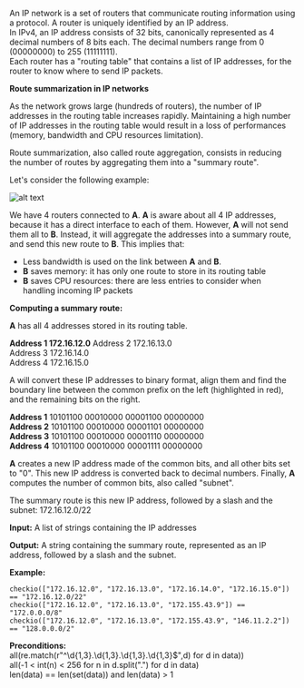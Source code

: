 An IP network is a set of routers that communicate routing information using a protocol. A router is uniquely identified by an IP address.</br>
In IPv4, an IP address consists of 32 bits, canonically represented as 4 decimal numbers of 8 bits each. The decimal numbers range from 0 (00000000) to 255 (11111111).</br>
Each router has a "routing table" that contains a list of IP addresses, for the router to know where to send IP packets.</br>

<b>Route summarization in IP networks</b></br>

As the network grows large (hundreds of routers), the number of IP addresses in the routing table increases rapidly. Maintaining a high number of IP addresses in the routing table would result in a loss of performances (memory, bandwidth and CPU resources limitation).</br>

Route summarization, also called route aggregation, consists in reducing the number of routes by aggregating them into a "summary route".

Let's consider the following example:

![alt text](https://py-static.checkio.org/media/task/media/49d80613705b46d8a5ed24088088d65a/summarize.PNG)

We have 4 routers connected to <b>A</b>. <b>A</b> is aware about all 4 IP addresses, because it has a direct interface to each of them. However, <b>A</b> will not send them all to <b>B</b>.
Instead, it will aggregate the addresses into a summary route, and send this new route to <b>B</b>.
This implies that:

- Less bandwidth is used on the link between <b>A</b> and <b>B</b>.
- <b>B</b> saves memory: it has only one route to store in its routing table
- <b>B</b> saves CPU resources: there are less entries to consider when handling incoming IP packets

<b>Computing a summary route:</b>

<b>A</b> has all 4 addresses stored in its routing table.

<b>
    Address 1	    172.16.12.0</b>
    Address 2	    172.16.13.0</br>
    Address 3	    172.16.14.0</br>
    Address 4	    172.16.15.0</br>
</b>

A will convert these IP addresses to binary format, align them and find the boundary line between the common prefix on the left (highlighted in red), and the remaining bits on the right.

<b>Address 1</b>	    10101100	00010000	00001100	00000000</br>
<b>Address 2</b>	    10101100	00010000	00001101	00000000</br>
<b>Address 3</b>	    10101100	00010000	00001110	00000000</br>
<b>Address 4</b>	    10101100	00010000	00001111	00000000</br>

<b>A</b> creates a new IP address made of the common bits, and all other bits set to "0".
This new IP address is converted back to decimal numbers.
Finally, <b>A</b> computes the number of common bits, also called "subnet".

The summary route is this new IP address, followed by a slash and the subnet: 172.16.12.0/22

<b>Input:</b> A list of strings containing the IP addresses

<b>Output:</b> A string containing the summary route, represented as an IP address, followed by a slash and the subnet.

<b>Example:</b>
```
checkio(["172.16.12.0", "172.16.13.0", "172.16.14.0", "172.16.15.0"]) == "172.16.12.0/22"
checkio(["172.16.12.0", "172.16.13.0", "172.155.43.9"]) == "172.0.0.0/8"
checkio(["172.16.12.0", "172.16.13.0", "172.155.43.9", "146.11.2.2"]) == "128.0.0.0/2"
```
<b>Preconditions:</b></br>
all(re.match(r"^\d{1,3}\.\d{1,3}\.\d{1,3}\.\d{1,3}$",d) for d in data))</br>
all(-1 < int(n) < 256 for n in d.split(".") for d in data)</br>
len(data) == len(set(data)) and len(data) > 1</br>